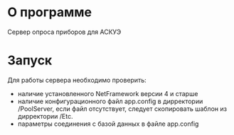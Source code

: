 # О программе
Сервер опроса приборов для АСКУЭ
# Запуск
Для работы сервера необходимо проверить:
- наличие установленного NetFramework версии 4 и старше
- наличие конфигурационного файл app.config в дирректории /PoolServer, если файл отсутствует, следует скопировать шаблон из дирректории /Etc.
- параметры соединения с базой данных в файле app.config
